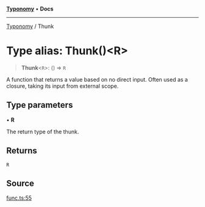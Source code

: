 [**Typonomy**](../README.md) • **Docs**

***

[Typonomy](../globals.md) / Thunk

# Type alias: Thunk()\<R\>

> **Thunk**\<`R`\>: () => `R`

A function that returns a value based on no direct input.
Often used as a closure, taking its input from external scope.

## Type parameters

• **R**

The return type of the thunk.

## Returns

`R`

## Source

[func.ts:55](https://github.com/softcraft-development/typonomy/blob/998a3a61fcab698d064d63ac7adfa4f782485616/src/func.ts#L55)
